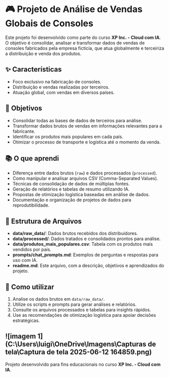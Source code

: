 # 🎮 Projeto de Análise de Vendas Globais de Consoles

Este projeto foi desenvolvido como parte do curso **XP Inc. - Cloud com IA**. O objetivo é consolidar, analisar e transformar dados de vendas de consoles fabricados pela empresa fictícia, que atua globalmente e terceiriza a distribuição e venda dos produtos.

## ✨ Características
-  Foco exclusivo na fabricação de consoles.
-  Distribuição e vendas realizadas por terceiros.
-  Atuação global, com vendas em diversos países.

## 🎯 Objetivos
-  Consolidar todas as bases de dados de terceiros para análise.
-  Transformar dados brutos de vendas em informações relevantes para a fabricante.
-  Identificar os produtos mais populares em cada país.
-  Otimizar o processo de transporte e logística até o momento da venda.

## 📚 O que aprendi
-  Diferença entre dados brutos (`raw`) e dados processados (`processed`).
-  Como manipular e analisar arquivos CSV (Comma-Separated Values).
-  Técnicas de consolidação de dados de múltiplas fontes.
-  Geração de relatórios e tabelas de resumo utilizando IA.
-  Propostas de otimização logística baseadas em análise de dados.
-  Documentação e organização de projetos de dados para reprodutibilidade.

## 📁 Estrutura de Arquivos

- **data/raw_data/**: Dados brutos recebidos dos distribuidores.
- **data/processed/**: Dados tratados e consolidados prontos para análise.
- **data/produtos_mais_populares.csv**: Tabela com os produtos mais vendidos por país.
- **prompts/chat_prompts.md**: Exemplos de perguntas e respostas para uso com IA.
- **readme.md**: Este arquivo, com a descrição, objetivos e aprendizados do projeto.

## 🚀 Como utilizar
1. Analise os dados brutos em `data/raw_data/`.
2. Utilize os scripts e prompts para gerar análises e relatórios.
3. Consulte os arquivos processados e tabelas para insights rápidos.
4. Use as recomendações de otimização logística para apoiar decisões estratégicas.

![imagem 1](C:\Users\luigi\OneDrive\Imagens\Capturas de tela\Captura de tela 2025-06-12 164859.png)
---

Projeto desenvolvido para fins educacionais no curso **XP Inc. - Cloud com IA**.


